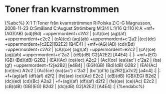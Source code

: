 # Toner fran kvarnstrommen

{%abc%}
X:1
T:Toner från kvarnströmmen
R:Polska
Z:C-G Magnusson, 2008-11-23
O:Småland
C:August Strömberg
M:3/4
L:1/16
Q:110
K:A
+mf+(AG)(AB) (cd)(Bd) +uppermordent+c2A2 | (cA)(ce) (ag)(af) +uppermordent+e2c2 | (cA)(ce) (ag)(ab) +uppermordent+c'2a2 |(ce)(dc) +uppermordent+[c2E2][B2E2] [B4E4] |
+mf+(AG)(AB) (cd)(Bd) +uppermordent+c2A2 | (cA)(ce) (ag)(af) +uppermordent+e2c2 | (cA)(ce) (ag)(ab) +uppermordent+c'2a2 | (cB)(dB) G2[A2E2] [A4E4] :|
|: +mf+(EG)(GB) (Bd)(dB) G2B2 | (EA)(Ac) (ce)(ec) A2c2 | (Ac)(ce) (ea)(ac') c'2a2 | (ba)(gf) +uppermordent+f2[e2B2] [e4B4] |
(EG)(GB) (Bd)(dB) G2B2 | (EA)(Ac) (ce)(ec) A2c2 | (Ac)(ce) (ea)(ac') c'2a2 | (bc')(d'b) [g2B2][a2c2] [a4c4] :|
|: +f+(ag)(af) (df)(af) d2f2 | (fe)(ae) (ce)(Ac) E2c2 | (cB)(dB) (GB)(EG) B2d2 | (dc)(ed) (cd)(Bc) A2a2 |
+f+(ag)(af) (df)(af) d2f2 | (fe)(ae) (ce)(Ac) E2c2 | (cB)(dB) (GB)(EG) B2d2 | (dc)(dB) G2[A2E2] [A4E4] :|
{%endabc%}

